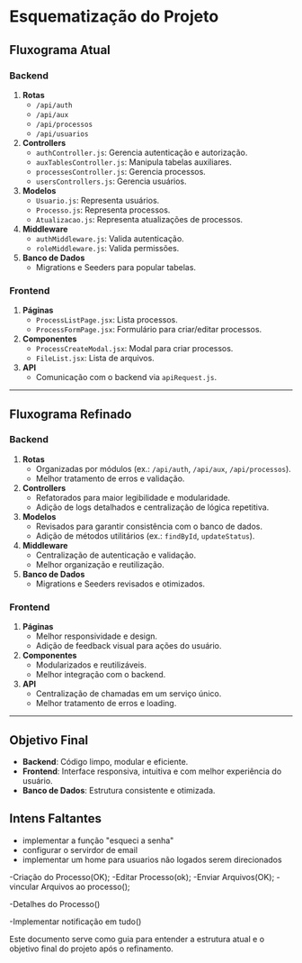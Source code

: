 # Esquematização do Projeto

## **Fluxograma Atual**

### **Backend**
1. **Rotas**
   - `/api/auth`
   - `/api/aux`
   - `/api/processos`
   - `/api/usuarios`
2. **Controllers**
   - `authController.js`: Gerencia autenticação e autorização.
   - `auxTablesController.js`: Manipula tabelas auxiliares.
   - `processesController.js`: Gerencia processos.
   - `usersControllers.js`: Gerencia usuários.
3. **Modelos**
   - `Usuario.js`: Representa usuários.
   - `Processo.js`: Representa processos.
   - `Atualizacao.js`: Representa atualizações de processos.
4. **Middleware**
   - `authMiddleware.js`: Valida autenticação.
   - `roleMiddleware.js`: Valida permissões.
5. **Banco de Dados**
   - Migrations e Seeders para popular tabelas.

### **Frontend**
1. **Páginas**
   - `ProcessListPage.jsx`: Lista processos.
   - `ProcessFormPage.jsx`: Formulário para criar/editar processos.
2. **Componentes**
   - `ProcessCreateModal.jsx`: Modal para criar processos.
   - `FileList.jsx`: Lista de arquivos.
3. **API**
   - Comunicação com o backend via `apiRequest.js`.

---

## **Fluxograma Refinado**

### **Backend**
1. **Rotas**
   - Organizadas por módulos (ex.: `/api/auth`, `/api/aux`, `/api/processos`).
   - Melhor tratamento de erros e validação.
2. **Controllers**
   - Refatorados para maior legibilidade e modularidade.
   - Adição de logs detalhados e centralização de lógica repetitiva.
3. **Modelos**
   - Revisados para garantir consistência com o banco de dados.
   - Adição de métodos utilitários (ex.: `findById`, `updateStatus`).
4. **Middleware**
   - Centralização de autenticação e validação.
   - Melhor organização e reutilização.
5. **Banco de Dados**
   - Migrations e Seeders revisados e otimizados.

### **Frontend**
1. **Páginas**
   - Melhor responsividade e design.
   - Adição de feedback visual para ações do usuário.
2. **Componentes**
   - Modularizados e reutilizáveis.
   - Melhor integração com o backend.
3. **API**
   - Centralização de chamadas em um serviço único.
   - Melhor tratamento de erros e loading.

---

## **Objetivo Final**

- **Backend**: Código limpo, modular e eficiente.
- **Frontend**: Interface responsiva, intuitiva e com melhor experiência do usuário.
- **Banco de Dados**: Estrutura consistente e otimizada.
## Intens Faltantes
- implementar a função "esqueci a senha"
- configurar o servirdor de email
- implementar um home para usuarios não logados serem direcionados


-Criação do Processo(OK);
-Editar Processo(ok);
-Enviar Arquivos(OK);
-vincular Arquivos ao processo();

-Detalhes do Processo()


-Implementar notificação em tudo()

Este documento serve como guia para entender a estrutura atual e o objetivo final do projeto após o refinamento.
